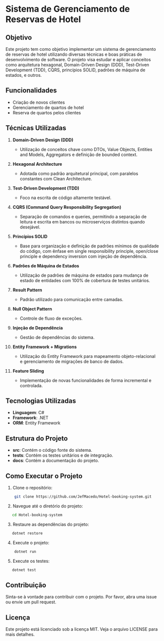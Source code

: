 # Sistema de Gerenciamento de Reservas de Hotel

## Objetivo
Este projeto tem como objetivo implementar um sistema de gerenciamento de reservas de hotel utilizando diversas técnicas e boas práticas de desenvolvimento de software. O projeto visa estudar e aplicar conceitos como arquitetura hexagonal, Domain-Driven Design (DDD), Test-Driven Development (TDD), CQRS, princípios SOLID, padrões de máquina de estados, e outros.

## Funcionalidades
- Criação de novos clientes
- Gerenciamento de quartos de hotel
- Reserva de quartos pelos clientes

## Técnicas Utilizadas

1. **Domain-Driven Design (DDD)**
   - Utilização de conceitos chave como DTOs, Value Objects, Entities and Models, Aggregators e definição de bounded context.

2. **Hexagonal Architecture**
   - Adotada como padrão arquitetural principal, com paralelos constantes com Clean Architecture.

3. **Test-Driven Development (TDD)**
   - Foco na escrita de código altamente testável.

4. **CQRS (Command Query Responsibility Segregation)**
   - Separação de comandos e queries, permitindo a separação de leitura e escrita em bancos ou microserviços distintos quando desejável.

5. **Princípios SOLID**
   - Base para organização e definição de padrões mínimos de qualidade do código, com ênfase em single responsibility principle, open/close principle e dependency inversion com injeção de dependência.

6. **Padrões de Máquina de Estados**
   - Utilização de padrões de máquina de estados para mudança de estado de entidades com 100% de cobertura de testes unitários.

7. **Result Pattern**
   - Padrão utilizado para comunicação entre camadas.

8. **Null Object Pattern**
   - Controle de fluxo de exceções.

9. **Injeção de Dependência**
   - Gestão de dependências do sistema.

10. **Entity Framework + Migrations**
    - Utilização do Entity Framework para mapeamento objeto-relacional e gerenciamento de migrações de banco de dados.

11. **Feature Sliding**
    - Implementação de novas funcionalidades de forma incremental e controlada.

## Tecnologias Utilizadas
- **Linguagem**: C#
- **Framework**: .NET
- **ORM**: Entity Framework

## Estrutura do Projeto
- **src**: Contém o código fonte do sistema.
- **tests**: Contém os testes unitários e de integração.
- **docs**: Contém a documentação do projeto.

## Como Executar o Projeto

1. Clone o repositório:
```bash
    git clone https://github.com/JefMacedo/Hotel-booking-system.git
```

2. Navegue até o diretório do projeto:
```bash
   cd Hotel-booking-system
```

3. Restaure as dependências do projeto:
```bash
   dotnet restore
```

4. Execute o projeto:
```bash
    dotnet run
```

5. Execute os testes:
```bash
   dotnet test
```

## Contribuição
Sinta-se à vontade para contribuir com o projeto. Por favor, abra uma issue ou envie um pull request.

## Licença
Este projeto está licenciado sob a licença MIT. Veja o arquivo LICENSE para mais detalhes.







